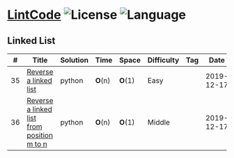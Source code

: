 # [LintCode][1] ![License][2] ![Language][3]

## Linked List

| # | Title | Solution | Time | Space | Difficulty | Tag | Date |
|---| ----- | -------- | ---- | ----- | ---------- | --- | ---- |
|35|[Reverse a linked list][4]|python|__O__(n)|__O__(1)|Easy||2019-12-17|
|36|[Reverse a linked list from position m to n][5]|python|__O__(n)|__O__(1)|Middle||2019-12-17|

[1]: https://www.lintcode.com/problem/
[2]: https://img.shields.io/badge/License-MIT-blue
[3]: https://img.shields.io/badge/Language-Python3-green
[4]: ./LintCode/reverseALinkedList.py
[5]: ./LintCode/reverseALinkedListFromPositionM2N.py
